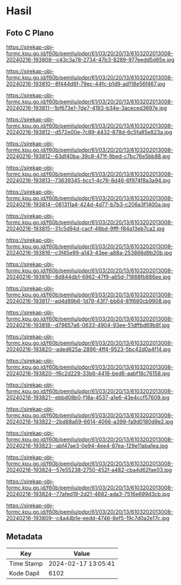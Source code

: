 # Hasil

## Foto C Plano

https://sirekap-obj-formc.kpu.go.id/f60b/pemilu/pdpr/61/03/20/20/13/6103202013008-20240216-193808--c43c3a78-2734-47b3-8289-977eedd5d65e.jpg

https://sirekap-obj-formc.kpu.go.id/f60b/pemilu/pdpr/61/03/20/20/13/6103202013008-20240216-193810--8f444d6f-79ec-44fc-b1d9-ad118e56f467.jpg

https://sirekap-obj-formc.kpu.go.id/f60b/pemilu/pdpr/61/03/20/20/13/6103202013008-20240216-193811--1bf673e1-7de7-4193-b34e-3aceced3697e.jpg

https://sirekap-obj-formc.kpu.go.id/f60b/pemilu/pdpr/61/03/20/20/13/6103202013008-20240216-193812--d572e00e-7c89-4432-878d-6c5fa85e823a.jpg

https://sirekap-obj-formc.kpu.go.id/f60b/pemilu/pdpr/61/03/20/20/13/6103202013008-20240216-193812--63df40ba-39c8-471f-9bed-c7bc76e5bb88.jpg

https://sirekap-obj-formc.kpu.go.id/f60b/pemilu/pdpr/61/03/20/20/13/6103202013008-20240216-193813--73639345-bcc1-4c76-8d46-6f974f8a3a94.jpg

https://sirekap-obj-formc.kpu.go.id/f60b/pemilu/pdpr/61/03/20/20/13/6103202013008-20240216-193814--061311a4-424d-4d77-b7b3-c206a3f1400a.jpg

https://sirekap-obj-formc.kpu.go.id/f60b/pemilu/pdpr/61/03/20/20/13/6103202013008-20240216-193815--31c5d94d-cacf-48bd-9fff-f84a13eb7ca2.jpg

https://sirekap-obj-formc.kpu.go.id/f60b/pemilu/pdpr/61/03/20/20/13/6103202013008-20240216-193816--c3f45e99-a143-43ee-a88a-253866d9b20b.jpg

https://sirekap-obj-formc.kpu.go.id/f60b/pemilu/pdpr/61/03/20/20/13/6103202013008-20240216-193816--8d844db1-6962-47f9-a65d-71888fb886ee.jpg

https://sirekap-obj-formc.kpu.go.id/f60b/pemilu/pdpr/61/03/20/20/13/6103202013008-20240216-193817--ad4d89b6-1d79-43f7-bb64-81f680cb9908.jpg

https://sirekap-obj-formc.kpu.go.id/f60b/pemilu/pdpr/61/03/20/20/13/6103202013008-20240216-193818--d79657a6-0633-4904-93ee-51dffbd69b8f.jpg

https://sirekap-obj-formc.kpu.go.id/f60b/pemilu/pdpr/61/03/20/20/13/6103202013008-20240216-193820--aded625a-2896-4ff4-9523-5bc42d0a4f14.jpg

https://sirekap-obj-formc.kpu.go.id/f60b/pemilu/pdpr/61/03/20/20/13/6103202013008-20240216-193820--f6c2d229-33b6-4418-bed6-aabf18c76158.jpg

https://sirekap-obj-formc.kpu.go.id/f60b/pemilu/pdpr/61/03/20/20/13/6103202013008-20240216-193821--ebbd08b0-f18a-4537-a1e6-43e4ccf57609.jpg

https://sirekap-obj-formc.kpu.go.id/f60b/pemilu/pdpr/61/03/20/20/13/6103202013008-20240216-193822--2bd88a69-6614-4066-a399-fa9d0180d9e2.jpg

https://sirekap-obj-formc.kpu.go.id/f60b/pemilu/pdpr/61/03/20/20/13/6103202013008-20240216-193823--abf47ae3-0e94-4ee4-87ea-129e11aba1ea.jpg

https://sirekap-obj-formc.kpu.go.id/f60b/pemilu/pdpr/61/03/20/20/13/6103202013008-20240216-193824--57e55238-2750-452f-a482-cba4d62fae03.jpg

https://sirekap-obj-formc.kpu.go.id/f60b/pemilu/pdpr/61/03/20/20/13/6103202013008-20240216-193824--77afed19-2d21-4682-ada3-7516e699d3cb.jpg

https://sirekap-obj-formc.kpu.go.id/f60b/pemilu/pdpr/61/03/20/20/13/6103202013008-20240216-193809--c4a44b1e-eedd-4746-8ef5-19c7d0a2e17c.jpg


## Metadata

| Key        | Value               |
| ---------- | ------------------- |
| Time Stamp | 2024-02-17 13:05:41 |
| Kode Dapil | 6102                |



